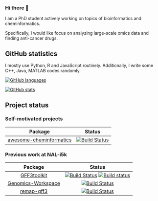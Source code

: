 ### Hi there 👋

<!--
**hsiaoyi0504/hsiaoyi0504** is a ✨ _special_ ✨ repository because its `README.md` (this file) appears on your GitHub profile.

Here are some ideas to get you started:

- 🔭 I’m currently working on ...
- 🌱 I’m currently learning ...
- 👯 I’m looking to collaborate on ...
- 🤔 I’m looking for help with ...
- 💬 Ask me about ...
- 📫 How to reach me: ...
- 😄 Pronouns: ...
- ⚡ Fun fact: ...
-->

I am a PhD student actively working on topics of bioinformatics and cheminformatics.

Specifically, I would like focus on analyzing large-scale omics data and finding anti-cancer drugs.

## GitHub statistics

I mostly use Python, R and JavaScript routinely. Additionally, I write some C++, Java, MATLAB codes randomly.

[![GitHub languages](https://github-readme-stats.vercel.app/api/top-langs?username=hsiaoyi0504&layout=compact)](https://github.com/anuraghazra/github-readme-stats)

[![GitHub stats](https://github-readme-stats.vercel.app/api?username=hsiaoyi0504)](https://github.com/anuraghazra/github-readme-stats)

## Project status

### Self-motivated projects
| Package | Status |
|:----------------:|:----------------:|
|[awesome-cheminformatics](https://github.com/hsiaoyi0504/awesome-cheminformatics/settings)|[![Build Status](https://travis-ci.org/hsiaoyi0504/awesome-cheminformatics.svg?branch=master)](https://travis-ci.org/hsiaoyi0504/awesome-cheminformatics)|


### Previous work at NAL-i5k
| Package | Status |
|:----------------:|:----------------:|
|[GFF3toolkit](https://github.com/NAL-i5K/GFF3toolkit)|[![Build Status](https://travis-ci.org/NAL-i5K/GFF3toolkit.svg?branch=master)](https://travis-ci.org/NAL-i5K/GFF3toolkit) [![Build status](https://ci.appveyor.com/api/projects/status/0do5uwu5je0gag1u/branch/master?svg=true)](https://ci.appveyor.com/project/hsiaoyi0504/gff3toolkit/branch/master)|
|[Genomics-Workspace](https://github.com/NAL-i5K/genomics-workspace)|[![Build Status](https://travis-ci.org/NAL-i5K/genomics-workspace.svg?branch=master)](https://travis-ci.org/NAL-i5K/genomics-workspace/?branch=master)|
|[remap-gff3](https://github.com/NAL-i5K/remap-gff3)|[![Build Status](https://travis-ci.org/NAL-i5K/remap-gff3.svg?branch=master)](https://travis-ci.org/NAL-i5K/remap-gff3)|
